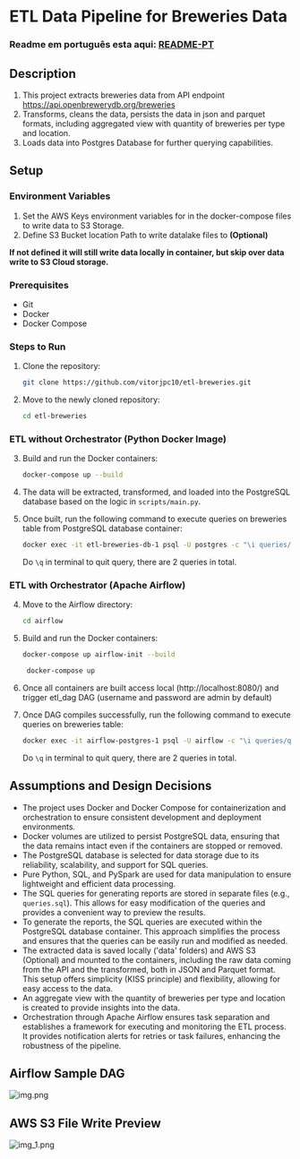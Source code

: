 # ETL Data Pipeline for Breweries Data

### Readme em português esta aqui: [README-PT](README-PT.md)

## Description
 1. This project extracts breweries data from API endpoint <https://api.openbrewerydb.org/breweries>
 2. Transforms, cleans the data, persists the data in json and parquet formats, including aggregated view with  quantity of breweries per type and location.
 3. Loads data into Postgres Database for further querying capabilities. 

## Setup

### Environment Variables

1. Set the AWS Keys environment variables for in the docker-compose files to write data to S3 Storage.
2. Define S3 Bucket location Path to write datalake files to
**(Optional)**

__If not defined it will still write data locally in container, but skip over data write to S3 Cloud storage.__

### Prerequisites
- Git
- Docker
- Docker Compose

### Steps to Run

1. Clone the repository:
    ```bash
    git clone https://github.com/vitorjpc10/etl-breweries.git
    ```
2. Move to the newly cloned repository:
    ```bash
    cd etl-breweries
    ```

### ETL without Orchestrator (Python Docker Image)

3. Build and run the Docker containers:
    ```bash
    docker-compose up --build
    ```

4. The data will be extracted, transformed, and loaded into the PostgreSQL database based on the logic in `scripts/main.py`.

5. Once built, run the following command to execute queries on breweries table from PostgreSQL database container:
    ```bash
    docker exec -it etl-breweries-db-1 psql -U postgres -c "\i queries/queries.sql"
    ```

   Do `\q` in terminal to quit query, there are 2 queries in total.

### ETL with Orchestrator (Apache Airflow)

4. Move to the Airflow directory:
    ```bash
    cd airflow
    ```

5. Build and run the Docker containers:
    ```bash
    docker-compose up airflow-init --build
    ```
   ```bash
    docker-compose up
    ```

6. Once all containers are built access local (http://localhost:8080/) and trigger etl_dag DAG (username and password are admin by default)

7. Once DAG compiles successfully, run the following command to execute queries on breweries table:
    ```bash
    docker exec -it airflow-postgres-1 psql -U airflow -c "\i queries/queries.sql"
    ```
   Do `\q` in terminal to quit query, there are 2 queries in total.


## Assumptions and Design Decisions
- The project uses Docker and Docker Compose for containerization and orchestration to ensure consistent development and deployment environments.
- Docker volumes are utilized to persist PostgreSQL data, ensuring that the data remains intact even if the containers are stopped or removed.
- The PostgreSQL database is selected for data storage due to its reliability, scalability, and support for SQL queries.
- Pure Python, SQL, and PySpark are used for data manipulation to ensure lightweight and efficient data processing.
- The SQL queries for generating reports are stored in separate files (e.g., `queries.sql`). This allows for easy modification of the queries and provides a convenient way to preview the results.
- To generate the reports, the SQL queries are executed within the PostgreSQL database container. This approach simplifies the process and ensures that the queries can be easily run and modified as needed.
- The extracted data is saved locally ('data' folders) and AWS S3 (Optional) and mounted to the containers, including the raw data coming from the API and the transformed, both in JSON and Parquet format. This setup offers simplicity (KISS principle) and flexibility, allowing for easy access to the data.
- An aggregate view with the quantity of breweries per type and location is created to provide insights into the data.
- Orchestration through Apache Airflow ensures task separation and establishes a framework for executing and monitoring the ETL process. It provides notification alerts for retries or task failures, enhancing the robustness of the pipeline.


## Airflow Sample DAG
![img.png](img.png)

## AWS S3 File Write Preview
![img_1.png](img_1.png)


